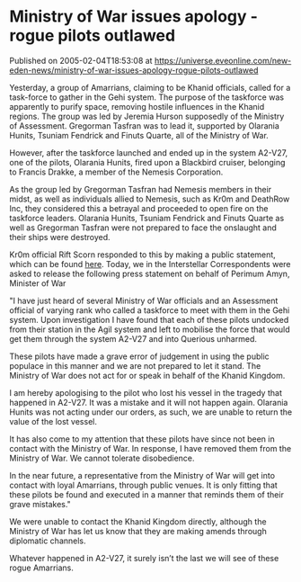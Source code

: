 # Ministry of War issues apology - rogue pilots outlawed
Published on 2005-02-04T18:53:08 at https://universe.eveonline.com/new-eden-news/ministry-of-war-issues-apology-rogue-pilots-outlawed

Yesterday, a group of Amarrians, claiming to be Khanid officials, called for a task-force to gather in the Gehi system. The purpose of the taskforce was apparently to purify space, removing hostile influences in the Khanid regions. The group was led by Jeremia Hurson supposedly of the Ministry of Assessment. Gregorman Tasfran was to lead it, supported by Olarania Hunits, Tsuniam Fendrick and Finuts Quarte, all of the Ministry of War.   
  
However, after the taskforce launched and ended up in the system A2-V27, one of the pilots, Olarania Hunits, fired upon a Blackbird cruiser, belonging to Francis Drakke, a member of the Nemesis Corporation.   
  
As the group led by Gregorman Tasfran had Nemesis members in their midst, as well as individuals allied to Nemesis, such as Kr0m and DeathRow Inc, they considered this a betrayal and proceeded to open fire on the taskforce leaders. Olarania Hunits, Tsuniam Fendrick and Finuts Quarte as well as Gregorman Tasfran were not prepared to face the onslaught and their ships were destroyed.   
  
Kr0m official Rift Scorn responded to this by making a public statement, which can be found [here](”). Today, we in the Interstellar Correspondents were asked to release the following press statement on behalf of Perimum Amyn, Minister of War   
  
  
  
"I have just heard of several Ministry of War officials and an Assessment official of varying rank who called a taskforce to meet with them in the Gehi system. Upon investigation I have found that each of these pilots undocked from their station in the Agil system and left to mobilise the force that would get them through the system A2-V27 and into Querious unharmed.   
  
These pilots have made a grave error of judgement in using the public populace in this manner and we are not prepared to let it stand. The Ministry of War does not act for or speak in behalf of the Khanid Kingdom.   
  
I am hereby apologising to the pilot who lost his vessel in the tragedy that happened in A2-V27. It was a mistake and it will not happen again. Olarania Hunits was not acting under our orders, as such, we are unable to return the value of the lost vessel.   
  
It has also come to my attention that these pilots have since not been in contact with the Ministry of War. In response, I have removed them from the Ministry of War. We cannot tolerate disobedience.   
  
In the near future, a representative from the Ministry of War will get into contact with loyal Amarrians, through public venues. It is only fitting that these pilots be found and executed in a manner that reminds them of their grave mistakes."   
  
We were unable to contact the Khanid Kingdom directly, although the Ministry of War has let us know that they are making amends through diplomatic channels.   
  
Whatever happened in A2-V27, it surely isn’t the last we will see of these rogue Amarrians.
